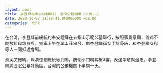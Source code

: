 ```yaml
---
layout: post
title: 李登輝的奉安禮拜舉行　台灣公務機關下半旗一天
date: 2020-10-07 11:29:41.000000000 +08:00
categories: rthk
---
```


在台灣，李登輝前總統的奉安禮拜在五指山示範公墓舉行，按照家屬意願，儀式不開放給民眾參與，靈車上午在翠山莊出發，由李登輝孫女手持骨灰，和李登輝女兒等人一同抵達會場。

蔡英文總統、賴清德副總統等到場，防衛部門鳴葬槍3響，表達崇敬與追思，李登輝將長眠公墓特勳區。台灣的公務機關下半旗一天。
